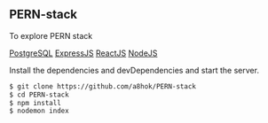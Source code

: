 ## PERN-stack

To explore PERN stack

[PostgreSQL](https://www.postgresql.org/)
[ExpressJS](https://expressjs.com/)
[ReactJS](https://reactjs.org/)
[NodeJS](https://nodejs.org/en/)

Install the dependencies and devDependencies and start the server.

```sh
$ git clone https://github.com/a8hok/PERN-stack
$ cd PERN-stack
$ npm install
$ nodemon index
```
